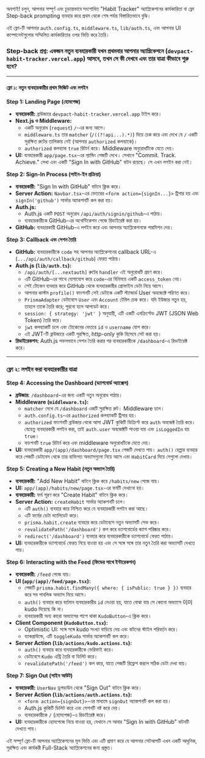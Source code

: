 অবশ্যই! চলুন, আপনার সম্পূর্ণ এবং চূড়ান্তভাবে সংশোধিত "Habit Tracker" অ্যাপ্লিকেশনের কার্যকারিতা বা ফ্লো Step-back prompting ব্যবহার করে প্রথম থেকে শেষ পর্যন্ত বিস্তারিতভাবে বুঝি।

এই ফ্লো-টি আপনার `auth.config.ts`, `middleware.ts`, `lib/auth.ts`, এবং আপনার UI কম্পোনেন্টগুলোর সম্মিলিত কার্যকারিতার ওপর ভিত্তি করে তৈরি।

### **Step-back প্রশ্ন: একজন নতুন ব্যবহারকারী যখন প্রথমবার আপনার অ্যাপ্লিকেশনে (`devpact-habit-tracker.vercel.app`) আসবে, তখন সে কী দেখবে এবং তার যাত্রা কীভাবে শুরু হবে?**

---
#### **ফ্লো ১: নতুন ব্যবহারকারীর প্রথম ভিজিট এবং লগইন**

**Step 1: Landing Page (হোমপেজ)**
-   **ব্যবহারকারী:** ব্রাউজারে `devpact-habit-tracker.vercel.app` টাইপ করে।
-   **Next.js ও Middleware:**
    -   একটি অনুরোধ (`request`) `/`-এর জন্য আসে।
    -   `middleware.ts` তার `matcher` (`/((?!api...).*)`) দিয়ে চেক করে এবং দেখে যে `/` একটি সুরক্ষিত রুটের তালিকায় নেই (আপনার `authorized` কলব্যাকে)।
    -   `authorized` কলব্যাক `true` রিটার্ন করে। Middleware অনুরোধটিকে যেতে দেয়।
-   **UI:** ব্যবহারকারী `app/page.tsx`-এর ল্যান্ডিং পেজটি দেখে। সেখানে "Commit. Track. Achieve." লেখা এবং একটি "Sign In with GitHub" বাটন রয়েছে। সে এখন লগইন করা নেই।

**Step 2: Sign-In Process (সাইন-ইন প্রক্রিয়া)**
-   **ব্যবহারকারী:** "Sign In with GitHub" বাটনে ক্লিক করে।
-   **Server Action:** `Navbar.tsx`-এর ভেতরের `<form action={signIn...}>` ট্রিগার হয় এবং `signIn('github')` সার্ভার অ্যাকশনটি কল করা হয়।
-   **Auth.js:**
    -   Auth.js একটি `POST` অনুরোধ `/api/auth/signin/github`-এ পাঠায়।
    -   ব্যবহারকারীকে GitHub-এর অথেন্টিকেশন পেজে রিডাইরেক্ট করা হয়।
-   **GitHub:** ব্যবহারকারী GitHub-এ লগইন করে এবং আপনার অ্যাপ্লিকেশনকে পারমিশন দেয়।

**Step 3: Callback এবং সেশন তৈরি**
-   **GitHub:** ব্যবহারকারীকে `code` সহ আপনার অ্যাপ্লিকেশনের callback URL-এ (`.../api/auth/callback/github`) ফেরত পাঠায়।
-   **Auth.js (`lib/auth.ts`):**
    -   `/api/auth/[...nextauth]` রুটের `handler` এই অনুরোধটি গ্রহণ করে।
    -   এটি GitHub-এর সাথে যোগাযোগ করে `code`-এর বিনিময়ে একটি `access_token` নেয়।
    -   সেই টোকেন ব্যবহার করে GitHub থেকে ব্যবহারকারীর প্রোফাইল ডেটা নিয়ে আসে।
    -   আপনার কাস্টম `profile()` ফাংশনটি সেই ডেটাকে একটি স্ট্যান্ডার্ড User অবজেক্টে পরিণত করে।
    -   `PrismaAdapter` ডেটাবেসে `User` এবং `Account` টেবিল চেক করে। যদি ইউজার নতুন হয়, তাহলে তাকে তৈরি করে; পুরনো হলে আপডেট করে।
    -   `session: { strategy: 'jwt' }` অনুযায়ী, এটি একটি এনক্রিপ্টেড JWT (JSON Web Token) তৈরি করে।
    -   `jwt` কলব্যাকটি চলে এবং টোকেনের ভেতরে `id` ও `username` যোগ করে।
    -   এই JWT-টি ব্রাউজারে একটি সুরক্ষিত, http-only কুকি হিসেবে সেট করা হয়।
-   **রিডাইরেকশন:** Auth.js সফলভাবে সেশন তৈরি করার পর ব্যবহারকারীকে `/dashboard`-এ রিডাইরেক্ট করে।

---
### **ফ্লো ২: লগইন করা ব্যবহারকারীর যাত্রা**

**Step 4: Accessing the Dashboard (ড্যাশবোর্ড অ্যাক্সেস)**
-   **ব্রাউজার:** `/dashboard`-এর জন্য একটি নতুন অনুরোধ পাঠায়।
-   **Middleware (`middleware.ts`):**
    -   `matcher` দেখে যে `/dashboard` একটি সুরক্ষিত রুট। Middleware চলে।
    -   `auth.config.ts`-এর `authorized` কলব্যাকটি ট্রিগার হয়।
    -   `authorized` ফাংশনটি ব্রাউজার থেকে আসা JWT কুকিটি ডিক্রিপ্ট করে `auth` অবজেক্ট তৈরি করে। যেহেতু ব্যবহারকারী লগইন করা, তাই `auth.user` অবজেক্টটি পাওয়া যায় এবং `isLoggedIn` হয় `true`।
    -   ফাংশনটি `true` রিটার্ন করে এবং middleware অনুরোধটিকে যেতে দেয়।
-   **UI:** ব্যবহারকারী `app/(app)/dashboard/page.tsx` পেজটি দেখতে পায়। `auth()` হেল্পার ব্যবহার করে পেজটি ডেটাবেস থেকে তার ব্যক্তিগত অভ্যাসগুলো নিয়ে আসে এবং `HabitCard` দিয়ে সেগুলো দেখায়।

**Step 5: Creating a New Habit (নতুন অভ্যাস তৈরি)**
-   **ব্যবহারকারী:** "Add New Habit" বাটনে ক্লিক করে `/habits/new` পেজে যায়।
-   **UI:** `app/(app)/habits/new/page.tsx`-এর ফর্মটি দেখানো হয়।
-   **ব্যবহারকারী:** ফর্ম পূরণ করে "Create Habit" বাটনে ক্লিক করে।
-   **Server Action:** `createHabit` সার্ভার অ্যাকশনটি চলে।
    -   এটি `auth()` ব্যবহার করে নিশ্চিত করে যে ব্যবহারকারী লগইন করা আছে।
    -   এটি ফর্মের ডেটা ভ্যালিডেট করে।
    -   `prisma.habit.create` ব্যবহার করে ডেটাবেসে নতুন অভ্যাসটি সেভ করে।
    -   `revalidatePath('/dashboard')` কল করে ড্যাশবোর্ডের ক্যাশ পরিষ্কার করে।
    -   `redirect('/dashboard')` ব্যবহার করে ব্যবহারকারীকে ড্যাশবোর্ডে ফেরত পাঠায়।
-   **UI:** ব্যবহারকারীকে ড্যাশবোর্ডে ফেরত নিয়ে যাওয়া হয় এবং সে সঙ্গে সঙ্গে তার নতুন তৈরি করা অভ্যাসটি দেখতে পায়।

**Step 6: Interacting with the Feed (ফিডের সাথে ইন্টারেকশন)**
-   **ব্যবহারকারী:** `/feed` পেজে যায়।
-   **UI (`app/(app)/feed/page.tsx`):**
    -   পেজটি `prisma.habit.findMany({ where: { isPublic: true } })` ব্যবহার করে সব পাবলিক অভ্যাস নিয়ে আসে।
    -   `auth()` ব্যবহার করে বর্তমান ব্যবহারকারীর `id` নেওয়া হয়, যাতে বোঝা যায় সে কোনো অভ্যাসে 이미 kudo দিয়েছে কি না।
    -   ব্যবহারকারী অন্য কারো অভ্যাসের পাশে থাকা `KudoButton`-এ ক্লিক করে।
-   **Client Component (`KudoButton.tsx`):**
    -   Optimistic UI: সঙ্গে সঙ্গে kudo সংখ্যা বাড়িয়ে দেয় এবং বাটনের স্টাইল পরিবর্তন করে।
    -   ব্যাকগ্রাউন্ডে, এটি `toggleKudo` সার্ভার অ্যাকশনটি কল করে।
-   **Server Action (`lib/actions/kudo.actions.ts`):**
    -   `auth()` ব্যবহার করে ব্যবহারকারীকে ভেরিফাই করে।
    -   ডেটাবেসে `Kudo` এন্ট্রি তৈরি বা ডিলিট করে।
    -   `revalidatePath('/feed')` কল করে, যাতে পেজটি রিফ্রেশ করলে সঠিক ডেটা দেখা যায়।

**Step 7: Sign Out (সাইন আউট)**
-   **ব্যবহারকারী:** `UserNav` ড্রপডাউন থেকে "Sign Out" বাটনে ক্লিক করে।
-   **Server Action (`lib/actions/auth.actions.ts`):**
    -   `<form action={signOut}>`-এর মাধ্যমে `signOut` অ্যাকশনটি কল করা হয়।
    -   Auth.js কুকিটি ডিলিট করে এবং সেশনটি নষ্ট করে দেয়।
    -   ব্যবহারকারীকে `/` (হোমপেজ)-এ রিডাইরেক্ট করে।
-   **UI:** ব্যবহারকারীকে হোমপেজে নিয়ে যাওয়া হয়, যেখানে সে আবার "Sign In with GitHub" বাটনটি দেখতে পায়।

এই সম্পূর্ণ ফ্লো-টি আপনার অ্যাপ্লিকেশনের মূল ভিত্তি এবং এটি প্রমাণ করে যে আপনার সেটআপটি এখন একটি আধুনিক, সুরক্ষিত এবং কার্যকরী Full-Stack অ্যাপ্লিকেশনের জন্য প্রস্তুত।